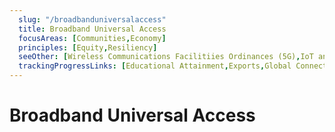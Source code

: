 ```yaml
---
  slug: "/broadbanduniversalaccess"
  title: Broadband Universal Access
  focusAreas: [Communities,Economy]
  principles: [Equity,Resiliency]
  seeOther: [Wireless Communications Facilitiies Ordinances (5G),IoT and Smart Communities,Smart Location of Public Facilities]
  trackingProgressLinks: [Educational Attainment,Exports,Global Connectivity,Innovation]
---
```

# Broadband Universal Access